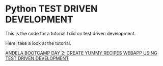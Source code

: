 # Python TEST DRIVEN DEVELOPMENT
This is the code for a tutorial I did on test driven development.

Here, take a look at the tutorial.


[ANDELA BOOTCAMP DAY 2: CREATE YUMMY RECIPES WEBAPP USING TEST DRIVEN DEVELOPMENT](https://medium.com/@kerandisylvance/andela-bootcamp-day-2-create-yummy-recipes-webapp-using-test-driven-development-c393709c4774)
